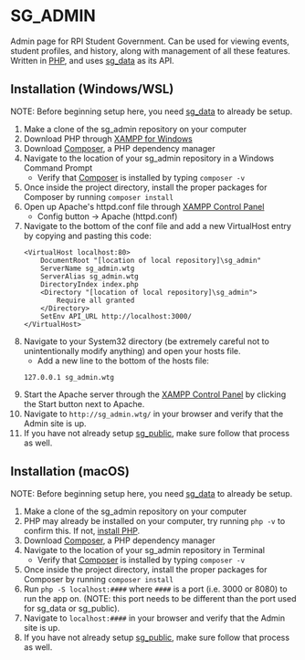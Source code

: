 # SG_ADMIN

Admin page for RPI Student Government. Can be used for viewing events, student profiles, and history, along with management of all these features.
Written in [PHP](https://www.php.net/), and uses [sg_data](https://github.com/wtg/sg_data) as its API.

## Installation (Windows/WSL)

NOTE: Before beginning setup here, you need [sg_data](https://github.com/wtg/sg_data) to already be setup.

1. Make a clone of the sg_admin repository on your computer
2. Download PHP through [XAMPP for Windows](https://www.apachefriends.org/index.html)
3. Download [Composer](https://getcomposer.org/), a PHP dependency manager
4. Navigate to the location of your sg_admin repository in a Windows Command Prompt
    - Verify that [Composer](https://getcomposer.org/) is installed by typing `composer -v`
5. Once inside the project directory, install the proper packages for Composer by running `composer install`
6. Open up Apache's httpd.conf file through [XAMPP Control Panel](https://www.apachefriends.org/index.html)
    - Config button -> Apache (httpd.conf)
7. Navigate to the bottom of the conf file and add a new VirtualHost entry by copying and pasting this code:
    ```
    <VirtualHost localhost:80>
        DocumentRoot "[location of local repository]\sg_admin"
        ServerName sg_admin.wtg
        ServerAlias sg_admin.wtg
        DirectoryIndex index.php
        <Directory "[location of local repository]\sg_admin">
            Require all granted
        </Directory>
        SetEnv API_URL http://localhost:3000/
    </VirtualHost>
    ```
8. Navigate to your System32 directory (be extremely careful not to unintentionally modify anything) and open your hosts file.
    - Add a new line to the bottom of the hosts file:
    ```
    127.0.0.1 sg_admin.wtg
    ```
9. Start the Apache server through the [XAMPP Control Panel](https://www.apachefriends.org/index.html) by clicking the Start button next to Apache.
10. Navigate to `http://sg_admin.wtg/` in your browser and verify that the Admin site is up.
11. If you have not already setup [sg_public](https://github.com/justetz/sg_public), make sure follow that process as well.
    
## Installation (macOS)

NOTE: Before beginning setup here, you need [sg_data](https://github.com/wtg/sg_data) to already be setup.

1. Make a clone of the sg_admin repository on your computer
2. PHP may already be installed on your computer, try running `php -v` to confirm this. If not, [install PHP](https://www.php.net/manual/en/install.macosx.php).
3. Download [Composer](https://getcomposer.org/), a PHP dependency manager
4. Navigate to the location of your sg_admin repository in Terminal
    - Verify that [Composer](https://getcomposer.org/) is installed by typing `composer -v`
5. Once inside the project directory, install the proper packages for Composer by running `composer install`
6. Run `php -S localhost:####` where `####` is a port (i.e. 3000 or 8080) to run the app on. (NOTE: this port needs to be different than the port used for sg_data or sg_public).
7. Navigate to `localhost:####` in your browser and verify that the Admin site is up.
8. If you have not already setup [sg_public](https://github.com/justetz/sg_public), make sure follow that process as well.
